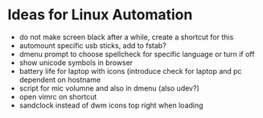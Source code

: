 # Ideas for Linux Automation

- do not make screen black after a while, create a shortcut for this
- automount specific usb sticks, add to fstab?
- dmenu prompt to choose spellcheck for specific language or turn if off 
- show unicode symbols in browser 
- battery life for laptop with icons (introduce check for laptop and pc dependent on hostname
- script for mic volumne and also in dmenu (also udev?) 
- open vimrc on shortcut 
- sandclock instead of dwm icons top right when loading 
